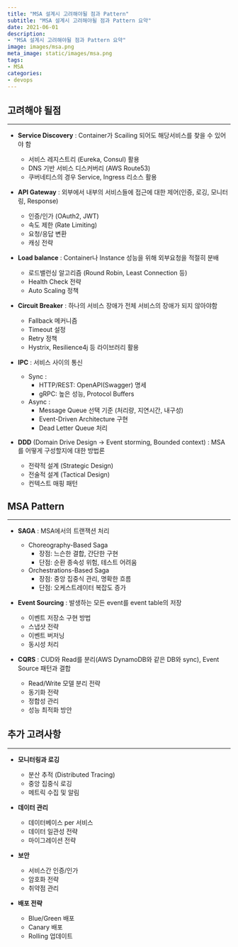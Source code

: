```yaml
---
title: "MSA 설계시 고려해야될 점과 Pattern"
subtitle: "MSA 설계시 고려해야될 점과 Pattern 요약"
date: 2021-06-01
description: 
- "MSA 설계시 고려해야될 점과 Pattern 요약"
image: images/msa.png
meta_image: static/images/msa.png
tags:
- MSA
categories:
- devops
---
```

## 고려해야 될점
---
- **Service Discovery** : Container가 Scailing 되어도 해당서비스를 찾을 수 있어야 함
    - 서비스 레지스트리 (Eureka, Consul) 활용
    - DNS 기반 서비스 디스커버리 (AWS Route53)
    - 쿠버네티스의 경우 Service, Ingress 리소스 활용

- **API Gateway** : 외부에서 내부의 서비스들에 접근에 대한 제어(인증, 로깅, 모니터링, Response)
    - 인증/인가 (OAuth2, JWT)
    - 속도 제한 (Rate Limiting)
    - 요청/응답 변환
    - 캐싱 전략
    
- **Load balance** : Container나 Instance 성능을 위해 외부요청을 적절히 분배
    - 로드밸런싱 알고리즘 (Round Robin, Least Connection 등)
    - Health Check 전략
    - Auto Scaling 정책

- **Circuit Breaker** : 하나의 서비스 장애가 전체 서비스의 장애가 되지 않아야함
    - Fallback 메커니즘
    - Timeout 설정
    - Retry 정책
    - Hystrix, Resilience4j 등 라이브러리 활용

- **IPC** : 서비스 사이의 통신
    - Sync : 
        - HTTP/REST: OpenAPI(Swagger) 명세
        - gRPC: 높은 성능, Protocol Buffers
    - Async : 
        - Message Queue 선택 기준 (처리량, 지연시간, 내구성)
        - Event-Driven Architecture 구현
        - Dead Letter Queue 처리

- **DDD** (Domain Drive Design -> Event storming, Bounded context) : MSA를 어떻게 구성할지에 대한 방법론
    - 전략적 설계 (Strategic Design)
    - 전술적 설계 (Tactical Design)
    - 컨텍스트 매핑 패턴

## MSA Pattern
---
- **SAGA** : MSA에서의 트랜잭션 처리
    - Choreography-Based Saga
        - 장점: 느슨한 결합, 간단한 구현
        - 단점: 순환 종속성 위험, 테스트 어려움
    - Orchestrations-Based Saga
        - 장점: 중앙 집중식 관리, 명확한 흐름
        - 단점: 오케스트레이터 복잡도 증가

- **Event Sourcing** : 발생하는 모든 event를 event table의 저장
    - 이벤트 저장소 구현 방법
    - 스냅샷 전략
    - 이벤트 버저닝
    - 동시성 처리

- **CQRS** : CUD와 Read를 분리(AWS DynamoDB와 같은 DB와 sync), Event Source 패턴과 결합
    - Read/Write 모델 분리 전략
    - 동기화 전략
    - 정합성 관리
    - 성능 최적화 방안

## 추가 고려사항
---
- **모니터링과 로깅**
    - 분산 추적 (Distributed Tracing)
    - 중앙 집중식 로깅
    - 메트릭 수집 및 알림

- **데이터 관리**
    - 데이터베이스 per 서비스
    - 데이터 일관성 전략
    - 마이그레이션 전략

- **보안**
    - 서비스간 인증/인가
    - 암호화 전략
    - 취약점 관리

- **배포 전략**
    - Blue/Green 배포
    - Canary 배포
    - Rolling 업데이트
